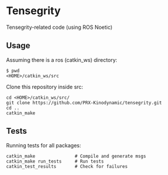 # Tensegrity
Tensegrity-related code (using ROS Noetic)

## Usage
Assuming there is a ros (catkin_ws) directory:
```
$ pwd
<HOME>/catkin_ws/src
```

Clone this repository inside src:
```
cd <HOME>/catkin_ws/src/
git clone https://github.com/PRX-Kinodynamic/tensegrity.git
cd ..
catkin_make
```



## Tests
Running tests for all packages:
```
catkin_make               # Compile and generate msgs
catkin_make run_tests     # Run tests 
catkin_test_results       # Check for failures
```